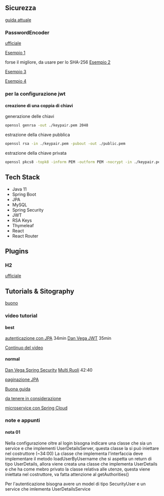 

## Sicurezza


[guida attuale](https://www.codejava.net/frameworks/spring-boot/spring-security-jwt-authentication-tutorial)

### PasswordEncoder
[ufficiale](https://www.baeldung.com/spring-security-5-password-storage)

[Esempio 1](https://www.dontpanicblog.co.uk/2022/03/14/spring-security-delegating-password-encoder/)

forse il migliore, da usare per lo SHA-256
[Esempio 2](https://springhow.com/spring-security-password-encoder/)

[Esempio 3](https://blog.marcosbarbero.com/password-encoder-migration-spring-security-5/)

[Esempio 4](https://howtodoinjava.com/spring-security/password-encoders/)



### per la configurazione jwt
#### creazione di una coppia di chiavi

generazione delle chiavi
```bash
openssl genrsa -out ./keypair.pem 2048
```

estrazione della chiave pubblica
```bash
openssl rsa -in ./keypair.pem -pubout -out ./public.pem
```

estrazione della chiave privata
```bash
openssl pkcs8 -topk8 -inform PEM -outform PEM -nocrypt -in ./keypair.pem -out ./private.pem
```

## Tech Stack
- Java 11
- Spring Boot
- JPA
- MySQL
- Spring Security
- JWT
- RSA Keys
- Thymeleaf
- React
- React Router


## Plugins

### H2
[ufficiale](https://www.baeldung.com/spring-boot-h2-database)


## Tutorials & Sitography

[buono](https://github.com/javadevjournal/javadevjournal/tree/master/spring-security/spring-security-series)


### video tutorial

#### best
[autenticazione con JPA](https://www.youtube.com/watch?v=awcCiqBO36E)
34min
[Dan Vega JWT](https://www.youtube.com/watch?v=KYNR5js2cXE)
35min

[Continuo del video](https://www.youtube.com/watch?v=UaB-0e76LdQ)

#### normal
[Dan Vega Spring Security](https://www.youtube.com/watch?v=d7ZmZFbE_qY)
[Multi Ruoli](https://www.youtube.com/watch?v=ErwPP7xLwDY)
42:40


[paginazione JPA](https://www.danvega.dev/blog/2022/05/12/spring-data-jpa-pagination/)

[Buona guida](https://www.baeldung.com/role-and-privilege-for-spring-security-registration)

[da tenere in considerazione](https://stackoverflow.com/questions/44046154/multiple-home-pages-for-different-roles-in-spring-security)

[microservice con Spring Cloud](https://www.youtube.com/watch?v=p485kUNpPvE)

### note e appunti
#### nota 01
Nella configurazione oltre al login bisogna indicare una classe che 
sia un service e che implementi UserDetailsServer, questa classe la si può 
iniettare nel costruttore (~34:00) 
La classe che implementa l'interfaccia deve implementare il metodo loadUserByUsername
che si aspetta un return di tipo UserDetails, allora viene creata una classe che implementa
UserDetails e che ha come mebro privato la classe relativa alle utenze, 
questa viene iniettata nel costruttore, va fatta attenzione al 
getAuthorities()


Per l'autenticazione bisogna avere un model di tipo SecurityUser 
e un service che imlementa UserDetailsService 